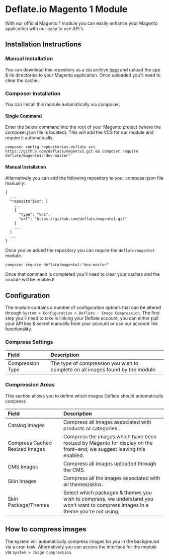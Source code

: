 Deflate.io Magento 1 Module
==========

With our official Magento 1 module you can easily enhance your Magento application with our easy to use API's. 

## Installation Instructions

### Manual Installation
You can download this repository as a zip archive [here](https://github.com/deflate/magento1/archive/master.zip) and upload the app & lib directories to your Magento application. Once uploaded you'll need to clear the cache.

### Composer Installation
You can install this module automatically via composer.

#### Single Command
Enter the below command into the root of your Magento project (where the composer.json file is located). This will add the VCS for our module and require it automatically.
```
composer config repositories.deflate vcs https://github.com/deflate/magento1.git && composer require deflate/magento1:"dev-master"
```

#### Manual Installation
Alternatively you can add the following repository to your composer.json file manually:
```
{
  ...
  "repositories": [
    ...
    {
      "type": "vcs",
      "url": "https://github.com/deflate/magento1.git"
    }
    ...
  ]
  ...
}
```

Once you've added the repository you can require the `deflate/magento1` module.
```
composer require deflate/magento1:"dev-master"
```

Once that command is completed you'll need to clear your caches and the module will be enabled!

## Configuration
The module contains a number of configuration options that can be altered through `System > Configuration > Deflate - Image Compression`. The first step you'll need to take is linking your Deflate account, you can either pull your API key & secret manually from your account or use our account link functionality.

### Compress Settings

Field | Description
:-----|:----------
Compression Type | The type of compression you wish to complete on all images found by the module.

### Compression Areas
This section allows you to define which images Deflate should automatically compress

Field | Description
:-----|:----------
Catalog Images | Compress all images associated with products or categories.
Compress Cached Resized Images | Compress the images which have been resized by Magento for display on the front-end, we suggest leaving this enabled.
CMS Images | Compress all images uploaded through the CMS.
Skin Images | Compress all the images associated with all themes/skins.
Skin Package/Themes | Select which packages & themes you wish to compress, we understand you won't want to compress images in a theme you're not using.

## How to compress images
The system will automatically compress images for you in the background via a cron task. Alternatively you can access the interface for the module via `System > Image Compression`.
